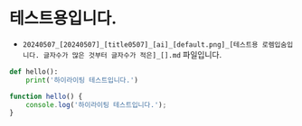 
# 테스트용입니다.

* `20240507_[20240507]_[title0507]_[ai]_[default.png]_[테스트용 로렘입숨입니다. 글자수가 많은 것부터 글자수가 적은]_[].md` 파일입니다.

```python
def hello():
    print('하이라이팅 테스트입니다.')
```

```javascript
function hello() {
    console.log('하이라이팅 테스트입니다.');
}
```
